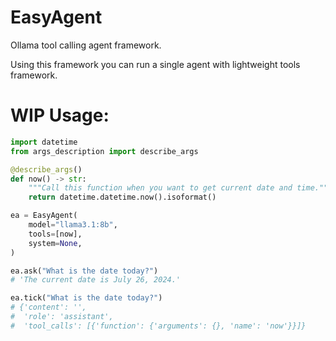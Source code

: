 EasyAgent
===

Ollama tool calling agent framework.

Using this framework you can run a single agent with lightweight tools framework.

# WIP Usage:
```python
import datetime
from args_description import describe_args

@describe_args()
def now() -> str:
    """Call this function when you want to get current date and time."""
    return datetime.datetime.now().isoformat()

ea = EasyAgent(
    model="llama3.1:8b",
    tools=[now],
    system=None,
)

ea.ask("What is the date today?")
# 'The current date is July 26, 2024.'

ea.tick("What is the date today?")
# {'content': '',
#  'role': 'assistant',
#  'tool_calls': [{'function': {'arguments': {}, 'name': 'now'}}]}

```
